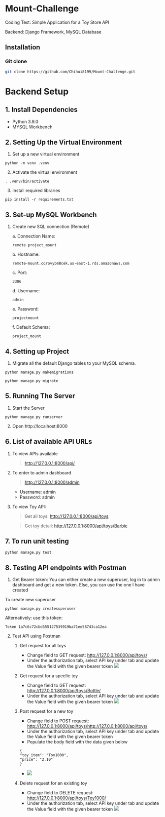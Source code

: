 # Mount-Challenge

Coding Test: Simple Application for a Toy Store API

Backend: Django Framework, MySQL Database

## Installation

### Git clone

```bash
git clone https://github.com/Chihui8199/Mount-Challenge.git
```

# Backend Setup

## 1. Install Dependencies

- Python 3.9.0
- MYSQL Workbench

## 2. Setting Up the Virtual Environment

1. Set up a new virtual environment

```
python -m venv .venv
```

2. Activate the virtual environment

```
. .venv/bin/activate
```

3. Install required libraries

```
pip install -r requirements.txt
```

## 3. Set-up MySQL Workbench

1. Create new SQL connection (Remote)

   a. Connection Name:

   ```
   remote project_mount
   ```

   b. Hostname:

   ```
   remote-mount.cqrovybm8cek.us-east-1.rds.amazonaws.com
   ```

   c. Port:

   ```
   3306
   ```

   d. Username:

   ```
   admin
   ```

   e. Password:

   ```
   projectmount
   ```

   f. Default Schema:

   ```
   project_mount
   ```

## 4. Setting up Project

1. Migrate all the default Django tables to your MySQL schema.

```
python manage.py makemigrations
```

```
python manage.py migrate
```

## 5. Running The Server

1. Start the Server

```
python manage.py runserver
```

2. Open http://localhost:8000

## 6. List of available API URLs

1. To view APIs available

   > http://127.0.0.1:8000/api/

2. To enter to admin dashboard

   > http://127.0.0.1:8000/admin

   - Username: admin
   - Password: admin

3. To view Toy API:

   > Get all toys: http://127.0.0.1:8000/api/toys

   > Get toy detail: http://127.0.0.1:8000/api/toys/Barbie

## 7. To run unit testing

```
python manage.py test
```

## 8. Testing API endpoints with Postman

1. Get Bearer token: You can either create a new superuser, log in to admin dashboard and get a new token. Else, you can
   use the one I have created

To create new superuser

```
python manage.py createsuperuser
```

Alternatively:
use this token:

```
Token 1a7c6c72cbd555127539919ba71ee58743ca12ea
```

2. Test API using Postman

   1. Get request for all toys

      - Change field to GET request: http://127.0.0.1:8000/api/toys/
      - Under the authorization tab, select API key under tab and update the Value field with the given bearer token
      ![](Guide%20Images/Get%20all%20Toys.png)

   2. Get request for a specfic toy
      - Change field to GET request: http://127.0.0.1:8000/api/toys/Bottle/
      - Under the authorization tab, select API key under tab and update the Value field with the given bearer token
      ![](Guide%20Images/Get%20Toy%20by%20name.png)
   3. Post request for a new toy
      - Change field to POST request: http://127.0.0.1:8000/api/toys/http://127.0.0.1:8000/api/toys/
      - Under the authorization tab, select API key under tab and update the Value field with the given bearer token
      - Populate the body field with the data given below
      ```
      {
      "toy_item": "Toy1000",
      "price": "2.10"
      }
      ```
      - ![](Guide%20Images/Post%20a%20new%20toy.png)
   4. Delete request for an existing toy
      - Change field to DELETE request: http://127.0.0.1:8000/api/toys/Toy1000/
      - Under the authorization tab, select API key under tab and update the Value field with the given bearer token
      ![](Guide%20Images/Delete%20toy%20by%20name.png)
